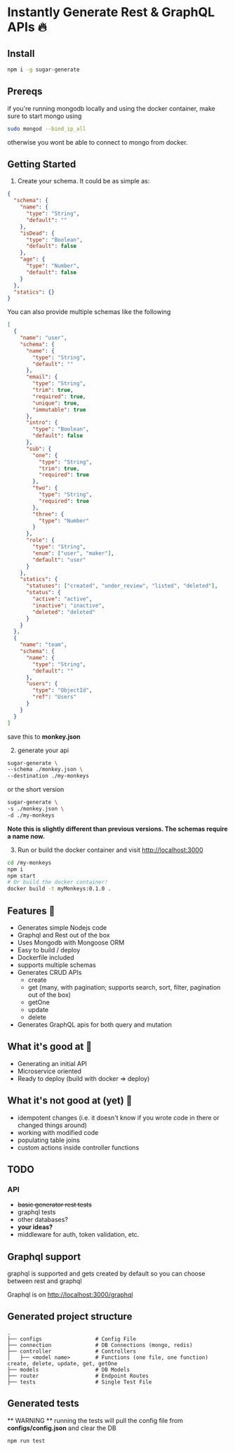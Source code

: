 # Instantly Generate Rest & GraphQL APIs 🔥


## Install

```sh
npm i -g sugar-generate
```

## Prereqs
if you're running mongodb locally and using the docker container, make sure to start mongo using

```sh
sudo mongod --bind_ip_all
```

otherwise you wont be able to connect to mongo from docker.

## Getting Started

1. Create your schema. It could be as simple as:

```json
{
  "schema": {
    "name": {
      "type": "String",
      "default": ""
    },
    "isDead": {
      "type": "Boolean",
      "default": false
    },
    "age": {
      "type": "Number",
      "default": false
    }
  },
  "statics": {}
}
```

You can also provide multiple schemas like the following

```json
[
  {
    "name": "user",
    "schema": {
      "name": {
        "type": "String",
        "default": ""
      },
      "email": {
        "type": "String",
        "trim": true,
        "required": true,
        "unique": true,
        "immutable": true
      },
      "intro": {
        "type": "Boolean",
        "default": false
      },
      "sub": {
        "one": {
          "type": "String",
          "trim": true,
          "required": true
        },
        "two": {
          "type": "String",
          "required": true
        },
        "three": {
          "type": "Number"
        }
      },
      "role": {
        "type": "String",
        "enum": ["user", "maker"],
        "default": "user"
      }
    },
    "statics": {
      "statuses": ["created", "under_review", "listed", "deleted"],
      "status": {
        "active": "active",
        "inactive": "inactive",
        "deleted": "deleted"
      }
    }
  },
  {
    "name": "team",
    "schema": {
      "name": {
        "type": "String",
        "default": ""
      },
      "users": {
        "type": "ObjectId",
        "ref": "Users"
      }
    }
  }
]
```

save this to **monkey.json**

2. generate your api

```sh
sugar-generate \
--schema ./monkey.json \
--destination ./my-monkeys
```
or the short version

```sh
sugar-generate \
-s ./monkey.json \
-d ./my-monkeys
```

**Note this is slightly different than previous versions. The schemas require a name now.**

3. Run or build the docker container and visit [http://localhost:3000](http://localhost:3000)

```sh
cd /my-monkeys
npm i
npm start
# Or build the docker container!
docker build -t myMonkeys:0.1.0 .
```


## Features 🙉
- Generates simple Nodejs code
- Graphql and Rest out of the box
- Uses Mongodb with Mongoose ORM
- Easy to build / deploy
- Dockerfile included
- supports multiple schemas
- Generates CRUD APIs
  - create
  - get (many, with pagination; supports search, sort, filter, pagination out of the box)
  - getOne
  - update
  - delete
- Generates GraphQL apis for both query and mutation

## What it's good at 🙊

- Generating an initial API
- Microservice oriented
- Ready to deploy (build with docker => deploy)

## What it's not good at (yet) 🙈

- idempotent changes (i.e. it doesn't know if you wrote code in there or changed things around)
- working with modified code
- populating table joins
- custom actions inside controller functions


## TODO


### API
- ~~basic generator rest tests~~
- graphql tests
- other databases?
- **your ideas?**
- middleware for auth, token validation, etc.


## Graphql support


graphql is supported and gets created by default so you can choose between rest and graphql

Graphql is on [http://localhost:3000/graphql](http://localhost:3000/graphql)



## Generated project structure

    .
    ├── configs                 # Config File
    ├── connection              # DB Connections (mongo, redis)
    ├── controller              # Controllers
    │   ├── <model name>        # Functions (one file, one function) create, delete, update, get, getOne
    ├── models                  # DB Models
    ├── router                  # Endpoint Routes
    ├── tests                   # Single Test File

## Generated tests

** WARNING ** running the tests will pull the config file from **configs/config.json** and clear the DB

```sh
npm run test
```
